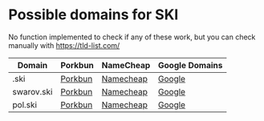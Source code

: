 # Possible domains for SKI

No function implemented to check if any of these work, but you can check manually with https://tld-list.com/

| Domain | Porkbun | NameCheap | Google Domains |
|---|---|---|---|
| .ski | [Porkbun](https://porkbun.com/checkout/search?prb=e814663da1&tlds=&idnLanguage=&search=search&q=.ski) | [Namecheap](https://www.namecheap.com/domains/registration/results/?domain=.ski) | [Google](https://domains.google.com/registrar/search?searchTerm=.ski) |
| swarov.ski | [Porkbun](https://porkbun.com/checkout/search?prb=e814663da1&tlds=&idnLanguage=&search=search&q=swarov.ski) | [Namecheap](https://www.namecheap.com/domains/registration/results/?domain=swarov.ski) | [Google](https://domains.google.com/registrar/search?searchTerm=swarov.ski) |
| pol.ski | [Porkbun](https://porkbun.com/checkout/search?prb=e814663da1&tlds=&idnLanguage=&search=search&q=pol.ski) | [Namecheap](https://www.namecheap.com/domains/registration/results/?domain=pol.ski) | [Google](https://domains.google.com/registrar/search?searchTerm=pol.ski) |
